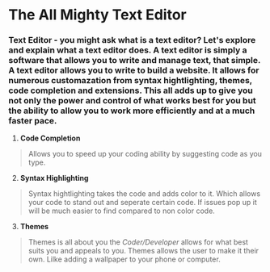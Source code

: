 # The All Mighty Text Editor
### Text Editor - you might ask what is a text editor? Let's explore and explain what a text editor does. A text editor is simply a software that allows you to write and manage text, that simple. A text editor allows you to write to build a website. It allows for numerous customazation from syntax hightlighting, themes, code completion and extensions. This all adds up to give you not only the power and control of what works best for you but the ability to allow you to work more efficiently and at a much faster pace. 

1. **Code Completion**
> Allows you to speed up your coding ability by suggesting code as you type. 

2. **Syntax Highlighting** 
> Syntax hightlighting takes the code and adds color to it. Which allows your code to stand out and seperate certain code. If issues pop up it will be much easier to find compared to non color code. 

3. **Themes** 
> Themes is all about you the *Coder/Developer* allows for what best suits you and appeals to you. Themes allows the user to make it their own. Lilke adding a wallpaper to your phone or computer. 

